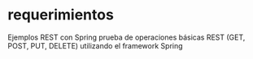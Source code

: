 # requerimientos
Ejemplos REST con Spring
prueba de operaciones básicas REST (GET, POST, PUT, DELETE) utilizando el framework Spring
